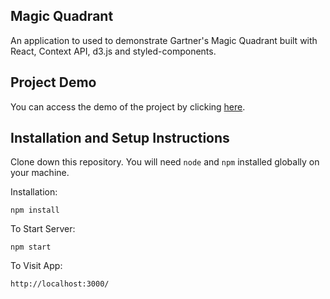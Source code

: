 ## Magic Quadrant 

An application to used to demonstrate Gartner's Magic Quadrant built with React, Context API, d3.js and styled-components. 

## Project Demo

You can access the demo of the project by clicking [here](https://magic-quadrantt.web.app/).

## Installation and Setup Instructions

Clone down this repository. You will need `node` and `npm` installed globally on your machine.  

Installation:

`npm install`  

To Start Server:

`npm start`  

To Visit App:

`http://localhost:3000/`  

